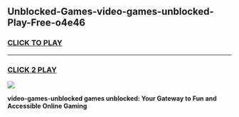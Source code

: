 
## Unblocked-Games-video-games-unblocked-Play-Free-o4e46
<h3>
<a href="https://premium76.site?title=video-games-unblocked&ref=21A">CLICK TO PLAY</a></h3>
<hr>

<h3>
<a href="https://premium76.site?title=video-games-unblocked&ref=21A">CLICK 2 PLAY</a>
  
</h3>

<a href="https://premium76.site?title=video-games-unblocked&ref=21A"><img src="https://clearcache.store/games.png"></a>


**video-games-unblocked games unblocked: Your Gateway to Fun and Accessible Online Gaming**
